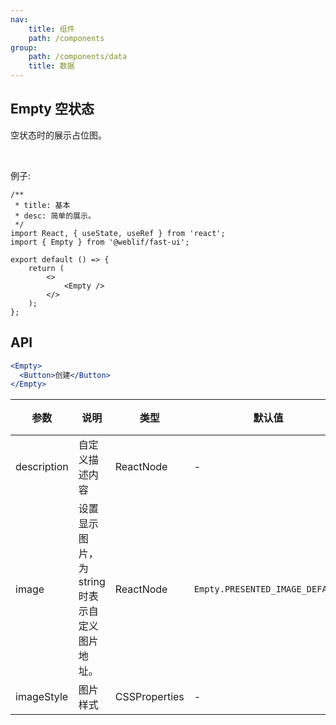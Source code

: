 ```yaml
---
nav:
    title: 组件
    path: /components
group:
    path: /components/data
    title: 数据
---
```


## Empty 空状态

空状态时的展示占位图。

<br />

例子:

```tsx
/**
 * title: 基本
 * desc: 简单的展示。
 */
import React, { useState, useRef } from 'react';
import { Empty } from '@weblif/fast-ui';

export default () => {
    return (
        <>
            <Empty />
        </>
    );
};
```



## API

```jsx | pure
<Empty>
  <Button>创建</Button>
</Empty>
```

| 参数 | 说明 | 类型 | 默认值 | 版本 |
| --- | --- | --- | --- | --- |
| description | 自定义描述内容 | ReactNode | - |  |
| image | 设置显示图片，为 string 时表示自定义图片地址。 | ReactNode | `Empty.PRESENTED_IMAGE_DEFAULT` |  |
| imageStyle | 图片样式 | CSSProperties | - |  |